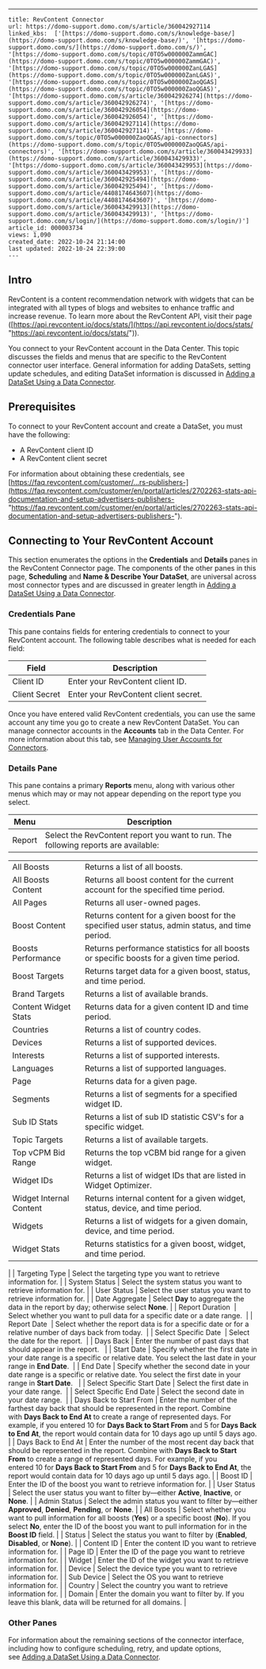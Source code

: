 ---
    title: RevContent Connector
    url: https://domo-support.domo.com/s/article/360042927114
    linked_kbs:  ['[https://domo-support.domo.com/s/knowledge-base/](https://domo-support.domo.com/s/knowledge-base/)', '[https://domo-support.domo.com/s/](https://domo-support.domo.com/s/)', '[https://domo-support.domo.com/s/topic/0TO5w000000ZammGAC](https://domo-support.domo.com/s/topic/0TO5w000000ZammGAC)', '[https://domo-support.domo.com/s/topic/0TO5w000000ZanLGAS](https://domo-support.domo.com/s/topic/0TO5w000000ZanLGAS)', '[https://domo-support.domo.com/s/topic/0TO5w000000ZaoQGAS](https://domo-support.domo.com/s/topic/0TO5w000000ZaoQGAS)', '[https://domo-support.domo.com/s/article/360042926274](https://domo-support.domo.com/s/article/360042926274)', '[https://domo-support.domo.com/s/article/360042926054](https://domo-support.domo.com/s/article/360042926054)', '[https://domo-support.domo.com/s/article/360042927114](https://domo-support.domo.com/s/article/360042927114)', '[https://domo-support.domo.com/s/topic/0TO5w000000ZaoQGAS/api-connectors](https://domo-support.domo.com/s/topic/0TO5w000000ZaoQGAS/api-connectors)', '[https://domo-support.domo.com/s/article/360043429933](https://domo-support.domo.com/s/article/360043429933)', '[https://domo-support.domo.com/s/article/360043429953](https://domo-support.domo.com/s/article/360043429953)', '[https://domo-support.domo.com/s/article/360042925494](https://domo-support.domo.com/s/article/360042925494)', '[https://domo-support.domo.com/s/article/4408174643607](https://domo-support.domo.com/s/article/4408174643607)', '[https://domo-support.domo.com/s/article/360043429913](https://domo-support.domo.com/s/article/360043429913)', '[https://domo-support.domo.com/s/login/](https://domo-support.domo.com/s/login/)']
    article_id: 000003734
    views: 1,090
    created_date: 2022-10-24 21:14:00
    last updated: 2022-10-24 22:39:00
    ---



Intro
-----


RevContent is a content recommendation network with widgets that can be integrated with all types of blogs and websites to enhance traffic and increase revenue. To learn more about the RevContent API, visit their page ([https://api.revcontent.io/docs/stats/](https://api.revcontent.io/docs/stats/ "https://api.revcontent.io/docs/stats/")).  


You connect to your RevContent account in the Data Center. This topic discusses the fields and menus that are specific to the RevContent connector user interface. General information for adding DataSets, setting update schedules, and editing DataSet information is discussed in [Adding a DataSet Using a Data Connector](/s/article/360042926274).


Prerequisites
-------------


To connect to your RevContent account and create a DataSet, you must have the following:


* A RevContent client ID
* A RevContent client secret


For information about obtaining these credentials, see [https://faq.revcontent.com/customer/...rs-publishers-](https://faq.revcontent.com/customer/en/portal/articles/2702263-stats-api-documentation-and-setup-advertisers-publishers- "https://faq.revcontent.com/customer/en/portal/articles/2702263-stats-api-documentation-and-setup-advertisers-publishers-").


Connecting to Your RevContent Account
-------------------------------------


This section enumerates the options in the **Credentials** and **Details** panes in the RevContent Connector page. The components of the other panes in this page, **Scheduling** and **Name & Describe Your DataSet**, are universal across most connector types and are discussed in greater length in [Adding a DataSet Using a Data Connector](/s/article/360042926274 "Adding a DataSet Using a Data Connector").


### Credentials Pane


This pane contains fields for entering credentials to connect to your RevContent account. The following table describes what is needed for each field:  




| Field | Description |
| --- | --- |
| Client ID | Enter your RevContent client ID. |
| Client Secret | Enter your RevContent client secret. |


Once you have entered valid RevContent credentials, you can use the same account any time you go to create a new RevContent DataSet. You can manage connector accounts in the **Accounts** tab in the Data Center. For more information about this tab, see [Managing User Accounts for Connectors](/s/article/360042926054 "Managing User Accounts for Connectors").


### Details Pane


This pane contains a primary **Reports** menu, along with various other menus which may or may not appear depending on the report type you select.




| Menu | Description |
| --- | --- |
| Report | Select the RevContent report you want to run. The following reports are available:

|  |  |
| --- | --- |
| All Boosts | Returns a list of all boosts. |
| All Boosts Content | Returns all boost content for the current account for the specified time period. |
| All Pages | Returns all user-owned pages. |
| Boost Content | Returns content for a given boost for the specified user status, admin status, and time period. |
| Boosts Performance | Returns performance statistics for all boosts or specific boosts for a given time period. |
| Boost Targets | Returns target data for a given boost, status, and time period. |
| Brand Targets | Returns a list of available brands. |
| Content Widget Stats | Returns data for a given content ID and time period. |
| Countries | Returns a list of country codes. |
| Devices | Returns a list of supported devices. |
| Interests | Returns a list of supported interests. |
| Languages | Returns a list of supported languages. |
| Page | Returns data for a given page. |
| Segments | Returns a list of segments for a specified widget ID. |
| Sub ID Stats | Returns a list of sub ID statistic CSV's for a specific widget. |
| Topic Targets | Returns a list of available targets. |
| Top vCPM Bid Range | Returns the top vCBM bid range for a given widget. |
| Widget IDs | Returns a list of widget IDs that are listed in Widget Optimizer. |
| Widget Internal Content | Returns internal content for a given widget, status, device, and time period. |
| Widgets | Returns a list of widgets for a given domain, device, and time period. |
| Widget Stats | Returns statistics for a given boost, widget, and time period. |

 |
| Targeting Type | Select the targeting type you want to retrieve information for. |
| System Status | Select the system status you want to retrieve information for. |
| User Status | Select the user status you want to retrieve information for. |
| Date Aggregate | Select **Day** to aggregate the data in the report by day; otherwise select **None**. |
| Report Duration  | Select whether you want to pull data for a specific date or a date range.  |
| Report Date  | Select whether the report data is for a specific date or for a relative number of days back from today.  |
| Select Specific Date  | Select the date for the report.  |
| Days Back | Enter the number of past days that should appear in the report.   |
| Start Date | Specify whether the first date in your date range is a specific or relative date. You select the last date in your range in **End Date**.  |
| End Date | Specify whether the second date in your date range is a specific or relative date. You select the first date in your range in **Start Date**.   |
| Select Specific Start Date | Select the first date in your date range.  |
| Select Specific End Date | Select the second date in your date range.  |
| Days Back to Start From | Enter the number of the farthest day back that should be represented in the report. Combine with **Days Back to End At** to create a range of represented days.
For example, if you entered 10 for **Days Back to Start From** and 5 for **Days Back to End At**, the report would contain data for 10 days ago up until 5 days ago. |
| Days Back to End At | Enter the number of the most recent day back that should be represented in the report. Combine with **Days Back to Start From** to create a range of represented days.
For example, if you entered 10 for **Days Back to Start From** and 5 for **Days Back to End At**, the report would contain data for 10 days ago up until 5 days ago. |
| Boost ID | Enter the ID of the boost you want to retrieve information for. |
| User Status | Select the user status you want to filter by—either **Active**, **Inactive**, or **None**. |
| Admin Status | Select the admin status you want to filter by—either **Approved**, **Denied**, **Pending**, or **None**. |
| All Boosts | Select whether you want to pull information for all boosts (**Yes**) or a specific boost (**No**). If you select **No**, enter the ID of the boost you want to pull information for in the **Boost ID** field. |
| Status | Select the status you want to filter by (**Enabled**, **Disabled**, or **None**). |
| Content ID | Enter the content ID you want to retrieve information for. |
| Page ID | Enter the ID of the page you want to retrieve information for. |
| Widget | Enter the ID of the widget you want to retrieve information for. |
| Device | Select the device type you want to retrieve information for. |
| Sub Device | Select the OS you want to retrieve information for. |
| Country | Select the country you want to retrieve information for. |
| Domain | Enter the domain you want to filter by. If you leave this blank, data will be returned for all domains. |


### Other Panes


For information about the remaining sections of the connector interface, including how to configure scheduling, retry, and update options, see [Adding a DataSet Using a Data Connector](/s/article/360042926274).


 


